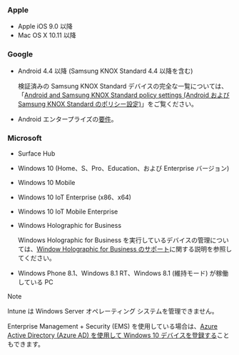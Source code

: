 

### <a name="apple"></a>Apple
- Apple iOS 9.0 以降
- Mac OS X 10.11 以降

### <a name="google"></a>Google
- Android 4.4 以降 (Samsung KNOX Standard 4.4 以降を含む)

  検証済みの Samsung KNOX Standard デバイスの完全な一覧については、「[Android and Samsung KNOX Standard policy settings (Android および Samsung KNOX Standard のポリシー設定)](/intune/supported-devices-browsers#supported-samsung-knox-standard-devices)」をご覧ください。


- Android エンタープライズの[要件](https://support.google.com/work/android/answer/6174145?hl=en)。

### <a name="microsoft"></a>Microsoft

- Surface Hub
- Windows 10 (Home、S、Pro、Education、および Enterprise バージョン)
- Windows 10 Mobile
- Windows 10 IoT Enterprise (x86、x64)
- Windows 10 IoT Mobile Enterprise
- Windows Holographic for Business

  Windows Holographic for Business を実行しているデバイスの管理については、[Window Holographic for Business のサポート](../windows-holographic-for-business.md)に関する説明を参照してください。

- Windows Phone 8.1、Windows 8.1 RT、Windows 8.1 (維持モード) が稼働している PC

> [!NOTE]
> Intune は Windows Server オペレーティング システムを管理できません。

Enterprise Management + Security (EMS) を使用している場合は、[Azure Active Directory (Azure AD) を使用して Windows 10 デバイスを登録する](/intune-classic/deploy-use/set-up-windows-device-management-with-microsoft-intune#azure-active-directory-enrollment)こともできます。


